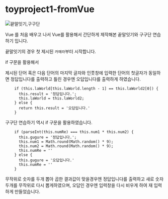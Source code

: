 # toyproject1-fromVue

![끝말잇기,구구단](https://user-images.githubusercontent.com/113073242/211707278-88a52bce-9f90-41b2-9e8e-1e87b43cd93f.png)


Vue 를 처음 배우고 나서 Vue를 활용해서 간단하게 제작해본 끝말잇기와 구구단 연습하기 입니다.

끝말잇기의 경우 첫 제시된 `카메라`부터 시작합니다.

if 구문을 활용해서 

제시된 단어 혹은 다음 단어의 마지막 글자와 
인풋창에 입력한 단어의 첫글자가 동일하면 정답입니다를 출력하고
틀린 경우엔 오답입니다를 출력하게 하였습니다.


        if (this.laWorld[this.laWorld.length - 1] == this.laWorld2[0]) {
          this.result = '정답입니다.';
          this.laWorld = this.laWorld2;
        } else {
          return this.result = '오답입니다.'
        }
        
        
구구단 연습하기 역시 if 구문을 활용하였습니다.

        if (parseInt(this.numRe) === this.num1 * this.num2) {
          this.gugure = '정답입니다.';
          this.num1 = Math.round(Math.random() * 9);
          this.num2 = Math.round(Math.random() * 9);
          this.numRe = ''
        } else {
          this.gugure = '오답입니다.'
          this.numRe = ''
        }
        
        
        
        
무작위로 숫자를 두개 뽑아 곱한 결과값이 맞을경우엔 정답입니다를 출력하고 새로 숫자 두개를 무작위로 다시 뽑게하였으며,
오답인 경우엔 입력창을 다시 비우게 하여 재 입력하게 만들었습니다.
